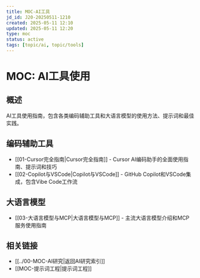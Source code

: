 ```yaml
---
title: MOC-AI工具
jd_id: J20-20250511-1210
created: 2025-05-11 12:10
updated: 2025-05-11 12:20
type: moc
status: active
tags: [topic/ai, topic/tools]
---
```


# MOC: AI工具使用

## 概述

AI工具使用指南，包含各类编码辅助工具和大语言模型的使用方法、提示词和最佳实践。

## 编码辅助工具

- [[01-Cursor完全指南|Cursor完全指南]] - Cursor AI编码助手的全面使用指南、提示词和技巧
- [[02-Copilot与VSCode|Copilot与VSCode]] - GitHub Copilot和VSCode集成，包含Vibe Code工作流

## 大语言模型

- [[03-大语言模型与MCP|大语言模型与MCP]] - 主流大语言模型介绍和MCP服务使用指南

## 相关链接

- [[../00-MOC-AI研究|返回AI研究索引]]
- [[MOC-提示词工程|提示词工程]] 